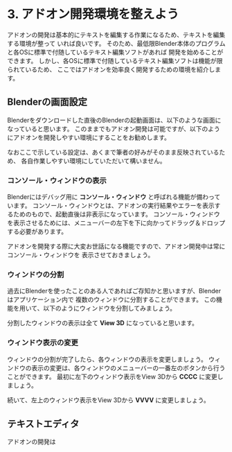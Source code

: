 # 3. アドオン開発環境を整えよう

アドオンの開発は基本的にテキストを編集する作業になるため、テキストを編集する環境が整って
いれば良いです。
そのため、最低限Blender本体のプログラムと各OSに標準で付随しているテキスト編集ソフトがあれば
開発を始めることができます。
しかし、各OSに標準で付随しているテキスト編集ソフトは機能が限られているため、
ここではアドオンを効率良く開発するための環境を紹介します。

## Blenderの画面設定

Blenderをダウンロードした直後のBlenderの起動画面は、以下のような画面になっていると思います。
このままでもアドオン開発は可能ですが、以下のようにアドオンを開発しやすい環境にすることをお勧めします。

なおここで示している設定は、あくまで筆者の好みがそのまま反映されているため、
各自作業しやすい環境にしていただいて構いません。

### コンソール・ウィンドウの表示

Blenderにはデバッグ用に **コンソール・ウィンドウ** と呼ばれる機能が備わっています。
コンソール・ウィンドウとは、アドオンの実行結果やエラーを表示するためのもので、起動直後は非表示になっています。
コンソール・ウィンドウを表示させるためには、メニューバーの左下を下に向かってドラッグ＆ドロップする必要があります。

アドオンを開発する際に大変お世話になる機能ですので、アドオン開発中は常にコンソール・ウィンドウを
表示させておきましょう。

### ウィンドウの分割

過去にBlenderを使ったことのある人であればご存知かと思いますが、Blenderはアプリケーション内で
複数のウィンドウに分割することができます。
この機能を用いて、以下のようにウィンドウを分割してみましょう。

分割したウィンドウの表示は全て **View 3D** になっていると思います。

### ウィンドウ表示の変更

ウィンドウの分割が完了したら、各ウィンドウの表示を変更しましょう。
ウィンドウの表示の変更は、各ウィンドウのメニューバーの一番左のボタンから行うことができます。
最初に左下のウィンドウ表示をView 3Dから **CCCC** に変更しましょう。

続いて、左上のウィンドウ表示をView 3Dから **VVVV** に変更しましょう。

## テキストエディタ

アドオンの開発は

